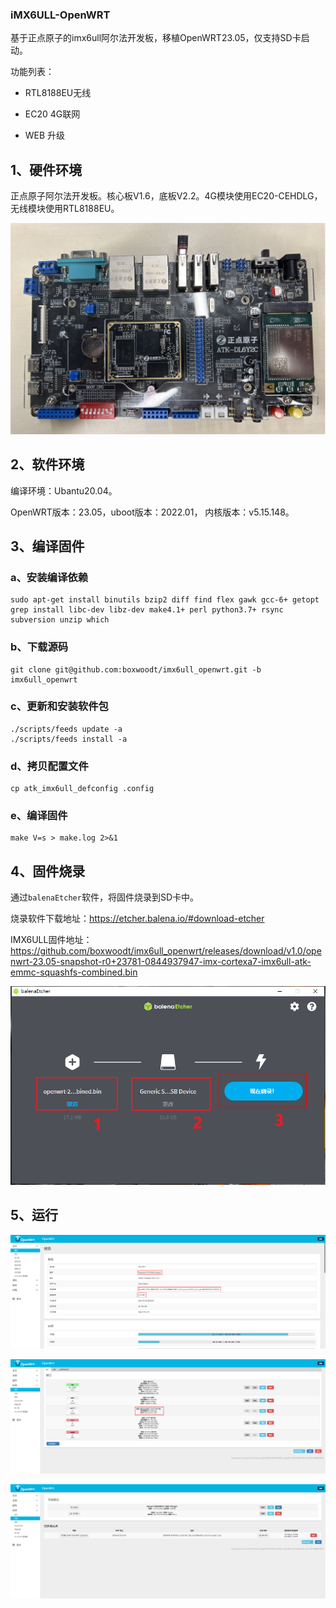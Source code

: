 ### iMX6ULL-OpenWRT

基于正点原子的imx6ull阿尔法开发板，移植OpenWRT23.05，仅支持SD卡启动。

功能列表：

- RTL8188EU无线

- EC20 4G联网

- WEB 升级

## 1、硬件环境

正点原子阿尔法开发板。核心板V1.6，底板V2.2。4G模块使用EC20-CEHDLG，无线模块使用RTL8188EU。

![](https://github.com/boxwoodt/imx6ull_openwrt/blob/imx6ull_openwrt/doc/img/atk_board.jpg?raw=true)

## 2、软件环境

编译环境：Ubantu20.04。

OpenWRT版本：23.05，uboot版本：2022.01， 内核版本：v5.15.148。

## 3、编译固件

### a、安装编译依赖

```shell
sudo apt-get install binutils bzip2 diff find flex gawk gcc-6+ getopt grep install libc-dev libz-dev make4.1+ perl python3.7+ rsync subversion unzip which
```

### b、下载源码

```
git clone git@github.com:boxwoodt/imx6ull_openwrt.git -b imx6ull_openwrt
```

### c、更新和安装软件包

```
./scripts/feeds update -a
./scripts/feeds install -a
```

### d、拷贝配置文件

```
cp atk_imx6ull_defconfig .config
```

### e、编译固件

```
make V=s > make.log 2>&1
```

## 4、固件烧录

通过`balenaEtcher`软件，将固件烧录到SD卡中。

烧录软件下载地址：https://etcher.balena.io/#download-etcher

IMX6ULL固件地址：https://github.com/boxwoodt/imx6ull_openwrt/releases/download/v1.0/openwrt-23.05-snapshot-r0+23781-0844937947-imx-cortexa7-imx6ull-atk-emmc-squashfs-combined.bin

![](https://github.com/boxwoodt/imx6ull_openwrt/blob/imx6ull_openwrt/doc/img/firmware_burn.png?raw=true)

## 5、运行

![](https://github.com/boxwoodt/imx6ull_openwrt/blob/imx6ull_openwrt/doc/img/openwrt_status.png?raw=true)

![](https://github.com/boxwoodt/imx6ull_openwrt/blob/imx6ull_openwrt/doc/img/openwrt_network.png?raw=true)

![](https://github.com/boxwoodt/imx6ull_openwrt/blob/imx6ull_openwrt/doc/img/openwrt_wireless.png?raw=true)


